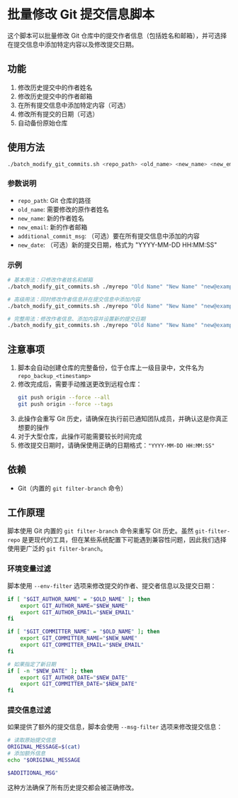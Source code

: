 # 批量修改 Git 提交信息脚本

这个脚本可以批量修改 Git 仓库中的提交作者信息（包括姓名和邮箱），并可选择在提交信息中添加特定内容以及修改提交日期。

## 功能

1. 修改历史提交中的作者姓名
2. 修改历史提交中的作者邮箱
3. 在所有提交信息中添加特定内容（可选）
4. 修改所有提交的日期（可选）
5. 自动备份原始仓库

## 使用方法

```bash
./batch_modify_git_commits.sh <repo_path> <old_name> <new_name> <new_email> [additional_commit_msg] [new_date]
```

### 参数说明

- `repo_path`: Git 仓库的路径
- `old_name`: 需要修改的原作者姓名
- `new_name`: 新的作者姓名
- `new_email`: 新的作者邮箱
- `additional_commit_msg`: （可选）要在所有提交信息中添加的内容
- `new_date`: （可选）新的提交日期，格式为 "YYYY-MM-DD HH:MM:SS"

### 示例

```bash
# 基本用法：只修改作者姓名和邮箱
./batch_modify_git_commits.sh ./myrepo "Old Name" "New Name" "new@example.com"

# 高级用法：同时修改作者信息并在提交信息中添加内容
./batch_modify_git_commits.sh ./myrepo "Old Name" "New Name" "new@example.com" "[Updated by script]"

# 完整用法：修改作者信息、添加内容并设置新的提交日期
./batch_modify_git_commits.sh ./myrepo "Old Name" "New Name" "new@example.com" "[Updated by script]" "2023-01-01 12:00:00"
```

## 注意事项

1. 脚本会自动创建仓库的完整备份，位于仓库上一级目录中，文件名为 `repo_backup_<timestamp>`
2. 修改完成后，需要手动推送更改到远程仓库：
   ```bash
   git push origin --force --all
   git push origin --force --tags
   ```
3. 此操作会重写 Git 历史，请确保在执行前已通知团队成员，并确认这是你真正想要的操作
4. 对于大型仓库，此操作可能需要较长时间完成
5. 修改提交日期时，请确保使用正确的日期格式：`"YYYY-MM-DD HH:MM:SS"`

## 依赖

- Git（内置的 `git filter-branch` 命令）

## 工作原理

脚本使用 Git 内置的 `git filter-branch` 命令来重写 Git 历史。虽然 `git-filter-repo` 是更现代的工具，但在某些系统配置下可能遇到兼容性问题，因此我们选择使用更广泛的 `git filter-branch`。

### 环境变量过滤

脚本使用 `--env-filter` 选项来修改提交的作者、提交者信息以及提交日期：
```bash
if [ "$GIT_AUTHOR_NAME" = "$OLD_NAME" ]; then
    export GIT_AUTHOR_NAME="$NEW_NAME"
    export GIT_AUTHOR_EMAIL="$NEW_EMAIL"
fi

if [ "$GIT_COMMITTER_NAME" = "$OLD_NAME" ]; then
    export GIT_COMMITTER_NAME="$NEW_NAME"
    export GIT_COMMITTER_EMAIL="$NEW_EMAIL"
fi

# 如果指定了新日期
if [ -n "$NEW_DATE" ]; then
    export GIT_AUTHOR_DATE="$NEW_DATE"
    export GIT_COMMITTER_DATE="$NEW_DATE"
fi
```

### 提交信息过滤

如果提供了额外的提交信息，脚本会使用 `--msg-filter` 选项来修改提交信息：
```bash
# 读取原始提交信息
ORIGINAL_MESSAGE=$(cat)
# 添加额外信息
echo "$ORIGINAL_MESSAGE

$ADDITIONAL_MSG"
```

这种方法确保了所有历史提交都会被正确修改。